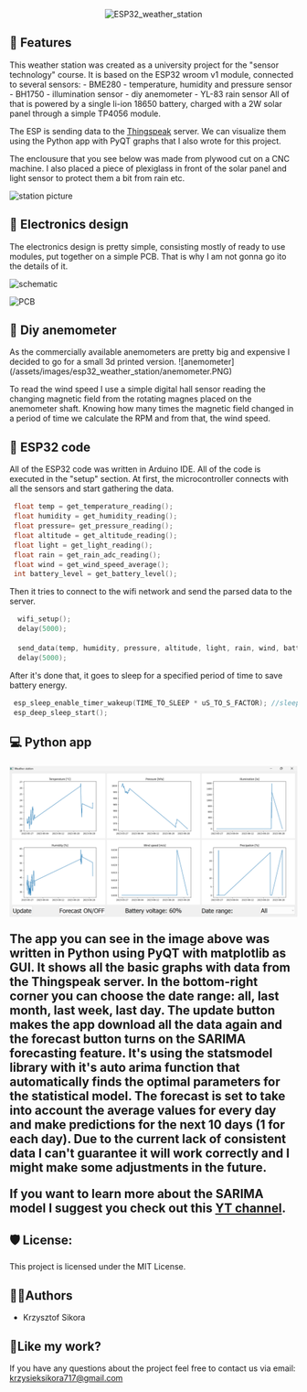 <p align="center"><img src="https://socialify.git.ci/411568/ESP32_weather_station/image?description=1&name=1&pattern=Circuit+Board&theme=Dark" alt="ESP32_weather_station" width="640" height="320" /></p>


<h2>🧐 Features</h2>
This weather station was created as a university project for the "sensor technology" course. It is based on the ESP32 wroom v1 module, connected to several sensors:
 - BME280 - temperature, humidity and pressure sensor
 - BH1750 - illumination sensor
 - diy anemometer
 - YL-83 rain sensor
All of that is powered by a single li-ion 18650 battery, charged with a 2W solar panel through a simple TP4056 module.

The ESP is sending data to the [Thingspeak](https://thingspeak.com) server. We can visualize them using the Python app with PyQT graphs that I also wrote for this project.

The enclousure that you see below was made from plywood cut on a CNC machine. I also placed a piece of plexiglass in front of the solar panel and light sensor to protect them a bit from rain etc.


![station picture](/images/picture_1.jpg)

<h2>📱 Electronics design</h2>

The electronics design is pretty simple, consisting mostly of ready to use modules, put together on a simple PCB. That is why I am not gonna go ito the details of it.

![schematic](/assets/images/esp32_weather_station/schematic_1.PNG)

![PCB](/assets/images/esp32_weather_station/pcb_1.PNG)


<h2>🎐 Diy anemometer</h2>
As the commercially available anemometers are pretty big and expensive I decided to go for a small 3d printed version.
![anemometer](/assets/images/esp32_weather_station/anemometer.PNG)

To read the wind speed I use a simple digital hall sensor reading the changing magnetic field from the rotating magnes placed on the anemometer shaft. 
Knowing how many times the magnetic field changed in a period of time we calculate the RPM and from that, the wind speed.


<h2>📧 ESP32 code</h2>

All of the ESP32 code was written in Arduino IDE. All of the code is executed in the "setup" section.
At first, the microcontroller connects with all the sensors and start gathering the data.
 ```c
  float temp = get_temperature_reading();
  float humidity = get_humidity_reading();
  float pressure= get_pressure_reading();
  float altitude = get_altitude_reading();
  float light = get_light_reading();
  float rain = get_rain_adc_reading();
  float wind = get_wind_speed_average();
  int battery_level = get_battery_level();
``` 
Then it tries to connect to the wifi network and send the parsed data to the server.
```c
  wifi_setup();
  delay(5000);

  send_data(temp, humidity, pressure, altitude, light, rain, wind, battery_level);
  delay(5000);
```
After it's done that, it goes to sleep for a specified period of time to save battery energy.
 ```c
  esp_sleep_enable_timer_wakeup(TIME_TO_SLEEP * uS_TO_S_FACTOR); //sleep for x minutes
  esp_deep_sleep_start();
 ```

<h2>💻 Python app</he>

![GUI view](/images/gui_view.png)

The app you can see in the image above was written in Python using PyQT with matplotlib as GUI. It shows all the basic graphs with data from the Thingspeak server.
In the bottom-right corner you can choose the date range: all, last month, last week, last day. The update button makes the app download all the data again and the forecast button 
turns on the SARIMA forecasting feature. It's using the statsmodel library with it's auto arima function that automatically finds the optimal parameters for the 
statistical model. The forecast is set to take into account the average values for every day and make predictions for the next 10 days (1 for each day). Due to the current lack of consistent data I can't 
guarantee it will work correctly and I might make some adjustments in the future.

If you want to learn more about the SARIMA model I suggest you check out this [YT channel](https://www.youtube.com/@AricLaBarr).


<h2>🛡️ License:</h2>

This project is licensed under the MIT License.


<h2> 🙋‍♂️Authors </h2>

- Krzysztof Sikora

<h2>💖Like my work?</h2>

If you have any questions about the project feel free to contact us via email: krzysieksikora717@gmail.com






